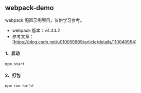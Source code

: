 ## webpack-demo

webpack 配置示例项目，仅供学习参考。

- webpack 版本：v4.44.2
- 参考文章： [https://blog.csdn.net/u010059669/article/details/110040954]

#### 1、启动

```bash
npm start
```

#### 2、打包

```bash
npm run build
```
